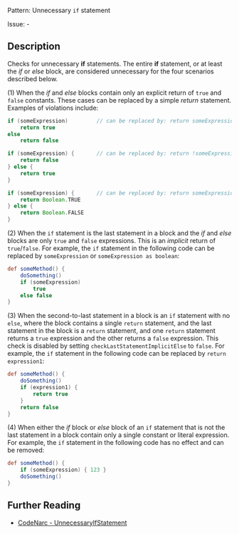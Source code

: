 Pattern: Unnecessary `if` statement

Issue: -

## Description

Checks for unnecessary **if** statements. The entire **if** statement, or at least the *if* or *else* block, are considered unnecessary for the four scenarios described below.

(1) When the *if* and *else* blocks contain only an explicit return of `true` and `false` constants. These cases can be replaced by a simple *return* statement. Examples of violations include:

``` groovy
if (someExpression)         // can be replaced by: return someExpression
    return true
else
    return false

if (someExpression) {       // can be replaced by: return !someExpression
    return false
} else {
    return true
}

if (someExpression) {       // can be replaced by: return someExpression
    return Boolean.TRUE
} else {
    return Boolean.FALSE
}
```

(2) When the `if` statement is the last statement in a block and the *if* and *else* blocks are only `true` and `false` expressions. This is an *implicit* return of `true`/`false`. For example, the `if` statement in the following code can be replaced by `someExpression` or `someExpression as boolean`:

``` groovy
def someMethod() {
    doSomething()
    if (someExpression)
        true
    else false
}
```

(3) When the second-to-last statement in a block is an `if` statement with no `else`, where the block contains a single `return` statement, and the last statement in the block is a `return` statement, and one `return` statement returns a `true` expression and the other returns a `false` expression. This check is disabled by setting `checkLastStatementImplicitElse` to `false`. For example, the `if` statement in the following code can be replaced by `return expression1`:

``` groovy
def someMethod() {
    doSomething()
    if (expression1) {
        return true
    }
    return false
}
```

(4) When either the *if* block or *else* block of an `if` statement that is not the last statement in a block contain only a single constant or literal expression. For example, the `if` statement in the following code has no effect and can be removed:

``` groovy
def someMethod() {
    if (someExpression) { 123 }
    doSomething()
}
```

## Further Reading

* [CodeNarc - UnnecessaryIfStatement](https://codenarc.github.io/CodeNarc/codenarc-rules-unnecessary.html#unnecessaryifstatement-rule)